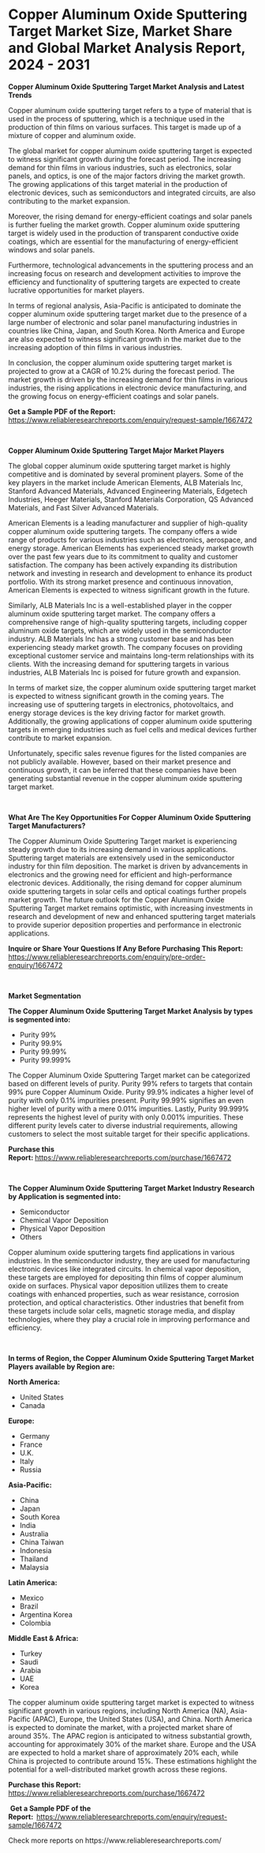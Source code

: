 <p><h1>Copper Aluminum Oxide Sputtering Target Market Size, Market Share and Global Market Analysis Report, 2024 - 2031</h1></p><p><strong>Copper Aluminum Oxide Sputtering Target Market Analysis and Latest Trends</strong></p>
<p><p>Copper aluminum oxide sputtering target refers to a type of material that is used in the process of sputtering, which is a technique used in the production of thin films on various surfaces. This target is made up of a mixture of copper and aluminum oxide.</p><p>The global market for copper aluminum oxide sputtering target is expected to witness significant growth during the forecast period. The increasing demand for thin films in various industries, such as electronics, solar panels, and optics, is one of the major factors driving the market growth. The growing applications of this target material in the production of electronic devices, such as semiconductors and integrated circuits, are also contributing to the market expansion.</p><p>Moreover, the rising demand for energy-efficient coatings and solar panels is further fueling the market growth. Copper aluminum oxide sputtering target is widely used in the production of transparent conductive oxide coatings, which are essential for the manufacturing of energy-efficient windows and solar panels.</p><p>Furthermore, technological advancements in the sputtering process and an increasing focus on research and development activities to improve the efficiency and functionality of sputtering targets are expected to create lucrative opportunities for market players.</p><p>In terms of regional analysis, Asia-Pacific is anticipated to dominate the copper aluminum oxide sputtering target market due to the presence of a large number of electronic and solar panel manufacturing industries in countries like China, Japan, and South Korea. North America and Europe are also expected to witness significant growth in the market due to the increasing adoption of thin films in various industries.</p><p>In conclusion, the copper aluminum oxide sputtering target market is projected to grow at a CAGR of 10.2% during the forecast period. The market growth is driven by the increasing demand for thin films in various industries, the rising applications in electronic device manufacturing, and the growing focus on energy-efficient coatings and solar panels.</p></p>
<p><strong>Get a Sample PDF of the Report:&nbsp;</strong> <a href="https://www.reliableresearchreports.com/enquiry/request-sample/1667472">https://www.reliableresearchreports.com/enquiry/request-sample/1667472</a></p>
<p>&nbsp;</p>
<p><strong>Copper Aluminum Oxide Sputtering Target Major Market Players</strong></p>
<p><p>The global copper aluminum oxide sputtering target market is highly competitive and is dominated by several prominent players. Some of the key players in the market include American Elements, ALB Materials Inc, Stanford Advanced Materials, Advanced Engineering Materials, Edgetech Industries, Heeger Materials, Stanford Materials Corporation, QS Advanced Materials, and Fast Silver Advanced Materials.</p><p>American Elements is a leading manufacturer and supplier of high-quality copper aluminum oxide sputtering targets. The company offers a wide range of products for various industries such as electronics, aerospace, and energy storage. American Elements has experienced steady market growth over the past few years due to its commitment to quality and customer satisfaction. The company has been actively expanding its distribution network and investing in research and development to enhance its product portfolio. With its strong market presence and continuous innovation, American Elements is expected to witness significant growth in the future.</p><p>Similarly, ALB Materials Inc is a well-established player in the copper aluminum oxide sputtering target market. The company offers a comprehensive range of high-quality sputtering targets, including copper aluminum oxide targets, which are widely used in the semiconductor industry. ALB Materials Inc has a strong customer base and has been experiencing steady market growth. The company focuses on providing exceptional customer service and maintains long-term relationships with its clients. With the increasing demand for sputtering targets in various industries, ALB Materials Inc is poised for future growth and expansion.</p><p>In terms of market size, the copper aluminum oxide sputtering target market is expected to witness significant growth in the coming years. The increasing use of sputtering targets in electronics, photovoltaics, and energy storage devices is the key driving factor for market growth. Additionally, the growing applications of copper aluminum oxide sputtering targets in emerging industries such as fuel cells and medical devices further contribute to market expansion.</p><p>Unfortunately, specific sales revenue figures for the listed companies are not publicly available. However, based on their market presence and continuous growth, it can be inferred that these companies have been generating substantial revenue in the copper aluminum oxide sputtering target market.</p></p>
<p>&nbsp;</p>
<p><strong>What Are The Key Opportunities For Copper Aluminum Oxide Sputtering Target Manufacturers?</strong></p>
<p><p>The Copper Aluminum Oxide Sputtering Target market is experiencing steady growth due to its increasing demand in various applications. Sputtering target materials are extensively used in the semiconductor industry for thin film deposition. The market is driven by advancements in electronics and the growing need for efficient and high-performance electronic devices. Additionally, the rising demand for copper aluminum oxide sputtering targets in solar cells and optical coatings further propels market growth. The future outlook for the Copper Aluminum Oxide Sputtering Target market remains optimistic, with increasing investments in research and development of new and enhanced sputtering target materials to provide superior deposition properties and performance in electronic applications.</p></p>
<p><strong>Inquire or Share Your Questions If Any Before Purchasing This Report:</strong> <a href="https://www.reliableresearchreports.com/enquiry/pre-order-enquiry/1667472">https://www.reliableresearchreports.com/enquiry/pre-order-enquiry/1667472</a></p>
<p>&nbsp;</p>
<p><strong>Market Segmentation</strong></p>
<p><strong>The Copper Aluminum Oxide Sputtering Target Market Analysis by types is segmented into:</strong></p>
<p><ul><li>Purity 99%</li><li>Purity 99.9%</li><li>Purity 99.99%</li><li>Purity 99.999%</li></ul></p>
<p><p>The Copper Aluminum Oxide Sputtering Target market can be categorized based on different levels of purity. Purity 99% refers to targets that contain 99% pure Copper Aluminum Oxide. Purity 99.9% indicates a higher level of purity with only 0.1% impurities present. Purity 99.99% signifies an even higher level of purity with a mere 0.01% impurities. Lastly, Purity 99.999% represents the highest level of purity with only 0.001% impurities. These different purity levels cater to diverse industrial requirements, allowing customers to select the most suitable target for their specific applications.</p></p>
<p><strong>Purchase this Report:&nbsp;</strong><a href="https://www.reliableresearchreports.com/purchase/1667472">https://www.reliableresearchreports.com/purchase/1667472</a></p>
<p>&nbsp;</p>
<p><strong>The Copper Aluminum Oxide Sputtering Target Market Industry Research by Application is segmented into:</strong></p>
<p><ul><li>Semiconductor</li><li>Chemical Vapor Deposition</li><li>Physical Vapor Deposition</li><li>Others</li></ul></p>
<p><p>Copper aluminum oxide sputtering targets find applications in various industries. In the semiconductor industry, they are used for manufacturing electronic devices like integrated circuits. In chemical vapor deposition, these targets are employed for depositing thin films of copper aluminum oxide on surfaces. Physical vapor deposition utilizes them to create coatings with enhanced properties, such as wear resistance, corrosion protection, and optical characteristics. Other industries that benefit from these targets include solar cells, magnetic storage media, and display technologies, where they play a crucial role in improving performance and efficiency.</p></p>
<p>&nbsp;</p>
<p><strong>In terms of Region, the Copper Aluminum Oxide Sputtering Target Market Players available by Region are:</strong></p>
<p>
    <p> <strong> North America: </strong>
        <ul>
            <li>United States</li>
            <li>Canada</li>
        </ul>
        </p> 
    <p> <strong> Europe: </strong>
        <ul>
            <li>Germany</li>
            <li>France</li>
            <li>U.K.</li>
            <li>Italy</li>
            <li>Russia</li>
        </ul>
        </p> 
    <p> <strong> Asia-Pacific: </strong>
        <ul>
            <li>China</li>
            <li>Japan</li>
            <li>South Korea</li>
            <li>India</li>
            <li>Australia</li>
            <li>China Taiwan</li>
            <li>Indonesia</li>
            <li>Thailand</li>
            <li>Malaysia</li>
        </ul>
        </p> 
    <p> <strong> Latin America: </strong>
        <ul>
            <li>Mexico</li>
            <li>Brazil</li>
            <li>Argentina Korea</li>
            <li>Colombia</li>
        </ul>
        </p> 
    <p> <strong> Middle East & Africa: </strong>
        <ul>
            <li>Turkey</li>
            <li>Saudi</li>
            <li>Arabia</li>
            <li>UAE</li>
            <li>Korea</li>
        </ul>
    </p>
    </p>
<p><p>The copper aluminum oxide sputtering target market is expected to witness significant growth in various regions, including North America (NA), Asia-Pacific (APAC), Europe, the United States (USA), and China. North America is expected to dominate the market, with a projected market share of around 35%. The APAC region is anticipated to witness substantial growth, accounting for approximately 30% of the market share. Europe and the USA are expected to hold a market share of approximately 20% each, while China is projected to contribute around 15%. These estimations highlight the potential for a well-distributed market growth across these regions.</p></p>
<p><strong>Purchase this Report: </strong><a href="https://www.reliableresearchreports.com/purchase/1667472">https://www.reliableresearchreports.com/purchase/1667472</a></p>
<p>&nbsp;<strong>Get a Sample PDF of the Report:&nbsp;&nbsp;</strong><a href="https://www.reliableresearchreports.com/enquiry/request-sample/1667472">https://www.reliableresearchreports.com/enquiry/request-sample/1667472</a></p>
<p><strong></strong></p>
<p>Check more reports on https://www.reliableresearchreports.com/</p>